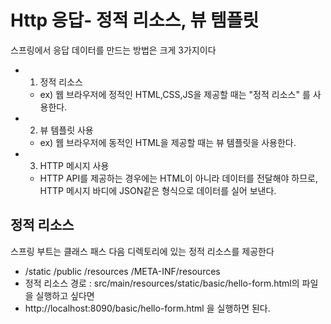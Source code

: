 # Http 응답- 정적 리소스, 뷰 템플릿
스프링에서 응답 데이터를 만드는 방법은 크게 3가지이다
- 1. 정적 리소스
    - ex) 웹 브라우저에 정적인 HTML,CSS,JS을 제공할 때는 "정적 리소스" 를 사용한다.
- 2. 뷰 템플릿 사용
    - ex) 웹 브라우저에 동적인 HTML을 제공할 때는 뷰 템플릿을 사용한다.
- 3. HTTP 메시지 사용
    - HTTP API를 제공하는 경우에는 HTML이 아니라 데이터를 전달해야 하므로, HTTP 메시지 바디에 JSON같은 형식으로 데이터를 실어 보낸다.

## 정적 리소스
스프링 부트는 클래스 패스 다음 디렉토리에 있는 정적 리소스를 제공한다
- /static /public /resources /META-INF/resources
- 정적 리소스 경로 : src/main/resources/static/basic/hello-form.html의 파일을 실행하고 싶다면
- http://localhost:8090/basic/hello-form.html 을 실행하면 된다.
